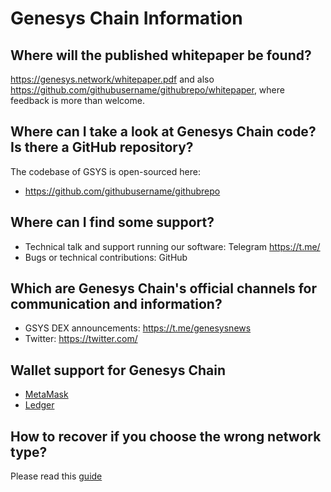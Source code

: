 # Genesys Chain  Information

## Where will the published whitepaper be found?

<https://genesys.network/whitepaper.pdf> and also <https://github.com/githubusername/githubrepo/whitepaper>, where feedback is more than welcome.

## Where can I take a look at Genesys Chain code? Is there a GitHub repository?

The codebase of GSYS is open-sourced here:

* <https://github.com/githubusername/githubrepo>


## Where can I find some support?

* Technical talk and support running our software: Telegram <https://t.me/>
* Bugs or technical contributions: GitHub


## Which are Genesys Chain's official channels for communication and information?

* GSYS DEX announcements: <https://t.me/genesysnews>
* Twitter: <https://twitter.com/>

## Wallet support for Genesys Chain

  - [MetaMask](../../smart-chain/wallet/metamask.md)
  - [Ledger](../../smart-chain/wallet/ledger.md)

##  How to recover if you choose the wrong network type?

Please read this [guide](./withdraw-en.md)


